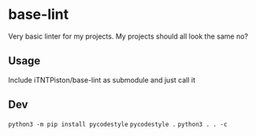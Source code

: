 # base-lint
Very basic linter for my projects. My projects should all look the same no?

## Usage
Include iTNTPiston/base-lint as submodule and just call it

## Dev
`python3 -m pip install pycodestyle`
`pycodestyle .`
`python3 . . -c`
